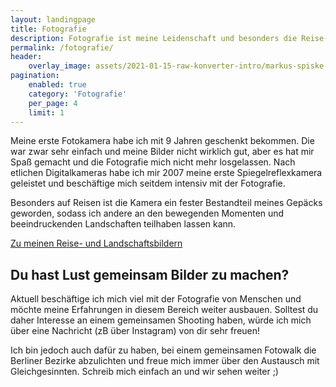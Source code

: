 ```yaml
---
layout: landingpage
title: Fotografie
description: Fotografie ist meine Leidenschaft und besonders die Reise- und Landschaftsfotografie hat es mir angetan.
permalink: /fotografie/
header:
    overlay_image: assets/2021-01-15-raw-konverter-intro/markus-spiske-nfwBWcaFAYg-unsplash.jpg
pagination:
    enabled: true
    category: 'Fotografie'
    per_page: 4
    limit: 1
---
```


<div class="p-4 bg-gray-100 text-gray-700">
  <div class="container p-4 my-4 text-base sm:text-lg md:text-xl">
    <p class="mb-4">
    Meine erste Fotokamera habe ich mit 9 Jahren geschenkt bekommen. 
    Die war zwar sehr einfach und meine Bilder nicht wirklich gut, aber es hat mir Spaß gemacht und die Fotografie mich nicht mehr losgelassen. 
    Nach etlichen Digitalkameras habe ich mir 2007 meine erste Spiegelreflexkamera geleistet und beschäftige mich seitdem intensiv mit der Fotografie.
    </p>
    <p class="mb-4">
    Besonders auf Reisen ist die Kamera ein fester Bestandteil meines Gepäcks geworden, 
    sodass ich andere an den bewegenden Momenten und beeindruckenden Landschaften teilhaben lassen kann.
    </p>
    <p>
        <a href="/photography/" class="btn">Zu meinen Reise- und Landschaftsbildern</a>
    </p>
    <h2 class="mb-6 mt-12">Du hast Lust gemeinsam Bilder zu machen?</h2>
    <p class="mb-4">
    Aktuell beschäftige ich mich viel mit der Fotografie von Menschen und möchte meine Erfahrungen in diesem Bereich weiter ausbauen. 
    Solltest du daher Interesse an einem gemeinsamen Shooting haben, würde ich mich über eine Nachricht (zB über Instagram) von dir sehr freuen!
    </p>
    <p>
    Ich bin jedoch auch dafür zu haben, bei einem gemeinsamen Fotowalk die Berliner Bezirke abzulichten und freue mich immer über den Austausch mit Gleichgesinnten. 
    Schreib mich einfach an und wir sehen weiter ;)
    </p>
  </div>
</div>
